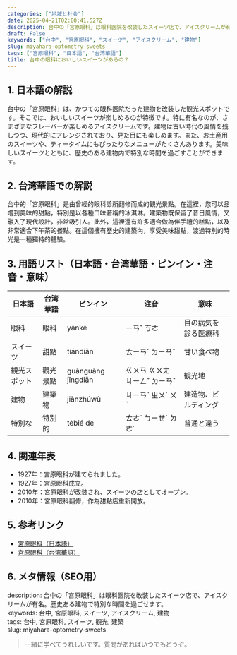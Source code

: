 ```yaml
---
categories: ["地域と社会"]
date: 2025-04-21T02:00:41.527Z
description: 台中の「宮原眼科」は眼科医院を改装したスイーツ店で、アイスクリームが有名。歴史ある建物で特別な時間を過ごせます。
draft: False
keywords: ["台中", "宮原眼科", "スイーツ", "アイスクリーム", "建物"]
slug: miyahara-optometry-sweets
tags: ["宮原眼科", "日本語", "台湾華語"]
title: 台中の眼科においしいスイーツがあるの？
---
```




## 1. 日本語の解説  
台中の「宮原眼科」は、かつての眼科医院だった建物を改装した観光スポットです。そこでは、おいしいスイーツが楽しめるのが特徴です。特に有名なのが、さまざまなフレーバーが楽しめるアイスクリームです。建物は古い時代の風情を残しつつ、現代的にアレンジされており、見た目にも楽しめます。また、お土産用のスイーツや、ティータイムにもぴったりなメニューがたくさんあります。美味しいスイーツとともに、歴史のある建物内で特別な時間を過ごすことができます。

## 2. 台湾華語での解説  
台中的「宮原眼科」是由曾經的眼科診所翻修而成的觀光景點。在這裡，您可以品嚐到美味的甜點，特別是以各種口味著稱的冰淇淋。建築物既保留了昔日風情，又融入了現代設計，非常吸引人。此外，這裡還有許多適合做為伴手禮的糕點，以及非常適合下午茶的餐點。在這個擁有歷史的建築內，享受美味甜點，渡過特別的時光是一種獨特的體驗。

## 3. 用語リスト（日本語・台湾華語・ピンイン・注音・意味）  
| 日本語     | 台湾華語   | ピンイン | 注音      | 意味                    |
|------------|----------|--------|----------|-------------------------|
| 眼科       | 眼科      | yǎnkē | ㄧㄢˇ ㄎㄜ   | 目の病気を診る医療科    |
| スイーツ   | 甜點      | tiándiǎn | ㄊㄧㄢˊ ㄉㄧㄢˇ | 甘い食べ物               |
| 観光スポット | 觀光景點  | guānguāng jǐngdiǎn | ㄍㄨㄢ ㄍㄨㄤ ㄐㄧㄥˇ ㄉㄧㄢˇ | 観光地                   |
| 建物       | 建築物    | jiànzhúwù | ㄐㄧㄢˋ ㄓㄨˊ ㄨˋ   | 建造物、ビルディング    |
| 特別な     | 特別的    | tèbié de | ㄊㄜˋ ㄅㄧㄝˊ ㄉㄜ˙ | 普通と違う               |

## 4. 関連年表  
- 1927年：宮原眼科が建てられました。  
- 1927年：宮原眼科成立。  
- 2010年：宮原眼科が改装され、スイーツの店としてオープン。  
- 2010年：宮原眼科翻修，作為甜點店重新開放。  

## 5. 参考リンク  
- [宮原眼科（日本語）](https://www.japan.travel/ja)  
- [宮原眼科（台湾華語）](https://www.taiwan.net.tw)

## 6. メタ情報（SEO用）  
description: 台中の「宮原眼科」は眼科医院を改装したスイーツ店で、アイスクリームが有名。歴史ある建物で特別な時間を過ごせます。  
keywords: 台中, 宮原眼科, スイーツ, アイスクリーム, 建物  
tags: 台中, 宮原眼科, スイーツ, 観光, 建築  
slug: miyahara-optometry-sweets

> 一緒に学べてうれしいです。質問があればいつでもどうぞ。